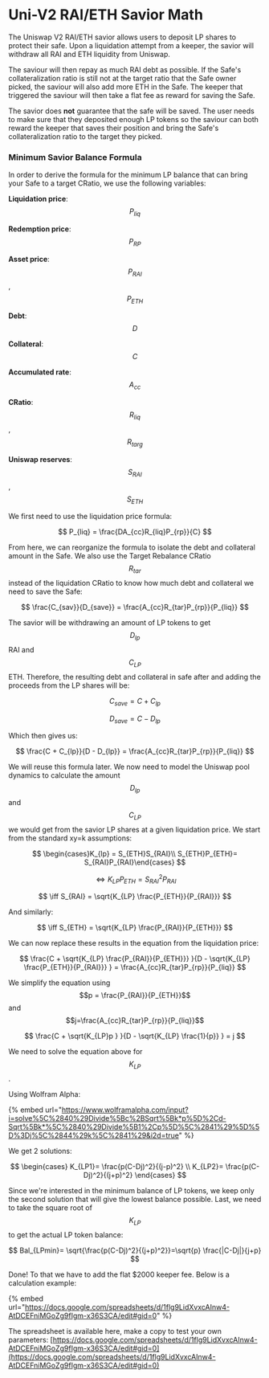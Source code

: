 # Uni-V2 RAI/ETH Savior Math

The Uniswap V2 RAI/ETH savior allows users to deposit LP shares to protect their safe. Upon a liquidation attempt from a keeper, the savior will withdraw all RAI and ETH liquidity from Uniswap.&#x20;

The saviour will then repay as much RAI debt as possible. If the Safe's collateralization ratio is still not at the target ratio that the Safe owner picked, the saviour will also add more ETH in the Safe. The keeper that triggered the saviour will then take a flat fee as reward for saving the Safe.&#x20;

The savior does **not** guarantee that the safe will be saved. The user needs to make sure that they deposited enough LP tokens so the saviour can both reward the keeper that saves their position and bring the Safe's collateralization ratio to the target they picked.

### Minimum Savior Balance Formula

In order to derive the formula for the minimum LP balance that can bring your Safe to a target CRatio, we use the following variables:

**Liquidation price**: $$P_{liq}$$

**Redemption price**: $$P_{RP}$$

**Asset price**: $$P_{RAI}$$ , $$P_{ETH}$$

**Debt**: $$D$$

**Collateral**: $$C$$

**Accumulated rate**: $$A_{cc}$$

**CRatio**: $$R_{liq}$$ , $$R_{targ}$$

**Uniswap reserves**: $$S_{RAI}$$ , $$S_{ETH}$$

We first need to use the liquidation price formula:

$$
P_{liq} = \frac{DA_{cc}R_{liq}P_{rp}}{C}
$$

​From here, we can reorganize the formula to isolate the debt and collateral amount in the Safe. We also use the Target Rebalance CRatio $$R_{tar}$$ instead of the liquidation CRatio to know how much debt and collateral we need to save the Safe:

$$
\frac{C_{sav}}{D_{save}}  = \frac{A_{cc}R_{tar}P_{rp}}{P_{liq}}
$$

The savior will be withdrawing an amount of LP tokens to get $$D_{lp}$$ RAI and $$C_{LP}$$ ETH. Therefore, the resulting debt and collateral in safe after and adding the proceeds from the LP shares will be:&#x20;

$$C_{save} = C + C_{lp}$$&#x20;

$$D_{save} = C - D_{lp}$$

Which then gives us:

$$
\frac{C + C_{lp}}{D - D_{lp}}  = \frac{A_{cc}R_{tar}P_{rp}}{P_{liq}}
$$

We will reuse this formula later. We now need to model the Uniswap pool dynamics to calculate the amount $$D_{lp}$$ and $$C_{LP}$$  we would get from the savior LP shares at a given liquidation price. We start from the standard xy=k assumptions:

$$
\begin{cases}K_{lp} = S_{ETH}S_{RAI}\\ S_{ETH}P_{ETH}= S_{RAI}P_{RAI}\end{cases}
$$

$$
\iff K_{LP} P_{ETH} = {S_{RAI}}^2 P_{RAI}
$$

$$
\iff S_{RAI} = \sqrt{K_{LP} \frac{P_{ETH}}{P_{RAI}}}
$$

And similarly:

$$
\iff S_{ETH} = \sqrt{K_{LP} \frac{P_{RAI}}{P_{ETH}}}
$$

We can now replace these results in the equation from the liquidation price:

$$
\frac{C + \sqrt{K_{LP} \frac{P_{RAI}}{P_{ETH}}} }{D - \sqrt{K_{LP} \frac{P_{ETH}}{P_{RAI}}} }  = \frac{A_{cc}R_{tar}P_{rp}}{P_{liq}}
$$

We simplify the equation using $$p = \frac{P_{RAI}}{P_{ETH}}$$ and $$j=\frac{A_{cc}R_{tar}P_{rp}}{P_{liq}}$$

$$
\frac{C + \sqrt{K_{LP}p } }{D - \sqrt{K_{LP} \frac{1}{p}} }  = j
$$

We need to solve the equation above for $$K_{LP}$$.

Using Wolfram Alpha:

{% embed url="https://www.wolframalpha.com/input?i=solve%5C%2840%29Divide%5Bc%2BSqrt%5Bk*p%5D%2Cd-Sqrt%5Bk*%5C%2840%29Divide%5B1%2Cp%5D%5C%2841%29%5D%5D%3Dj%5C%2844%29k%5C%2841%29&i2d=true" %}

​We get 2 solutions:

$$
\begin{cases} K_{LP1}= \frac{p(C-Dj)^2}{(j-p)^2} \\  K_{LP2}= \frac{p(C-Dj)^2}{(j+p)^2} \end{cases}
$$

Since we're interested in the minimum balance of LP tokens, we keep only the second solution that will give the lowest balance possible. Last, we need to take the square root of $$K_{LP}$$ ​to get the actual LP token balance:

$$
Bal_{LPmin}= \sqrt{\frac{p(C-Dj)^2}{(j+p)^2}}=\sqrt{p} \frac{|C-Dj|}{j+p}
$$

Done! To that we have to add the flat $2000 keeper fee. Below is a calculation example:

{% embed url="https://docs.google.com/spreadsheets/d/1flg9LidXvxcAInw4-AtDCEFniMGoZg9fIgm-x36S3CA/edit#gid=0" %}

The spreadsheet is available here, make a copy to test your own parameters: [https://docs.google.com/spreadsheets/d/1flg9LidXvxcAInw4-AtDCEFniMGoZg9fIgm-x36S3CA/edit#gid=0](https://docs.google.com/spreadsheets/d/1flg9LidXvxcAInw4-AtDCEFniMGoZg9fIgm-x36S3CA/edit#gid=0)

